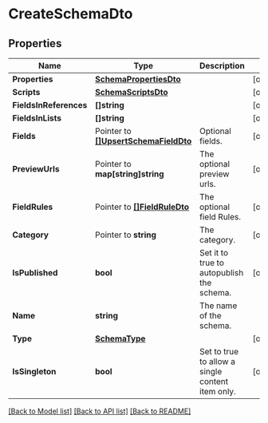 # CreateSchemaDto

## Properties

Name | Type | Description | Notes
------------ | ------------- | ------------- | -------------
**Properties** | [**SchemaPropertiesDto**](SchemaPropertiesDto.md) |  | [optional] 
**Scripts** | [**SchemaScriptsDto**](SchemaScriptsDto.md) |  | [optional] 
**FieldsInReferences** | **[]string** |  | [optional] 
**FieldsInLists** | **[]string** |  | [optional] 
**Fields** | Pointer to [**[]UpsertSchemaFieldDto**](UpsertSchemaFieldDto.md) | Optional fields. | [optional] 
**PreviewUrls** | Pointer to **map[string]string** | The optional preview urls. | [optional] 
**FieldRules** | Pointer to [**[]FieldRuleDto**](FieldRuleDto.md) | The optional field Rules. | [optional] 
**Category** | Pointer to **string** | The category. | [optional] 
**IsPublished** | **bool** | Set it to true to autopublish the schema. | [optional] 
**Name** | **string** | The name of the schema. | 
**Type** | [**SchemaType**](SchemaType.md) |  | [optional] 
**IsSingleton** | **bool** | Set to true to allow a single content item only. | [optional] 

[[Back to Model list]](../README.md#documentation-for-models) [[Back to API list]](../README.md#documentation-for-api-endpoints) [[Back to README]](../README.md)


